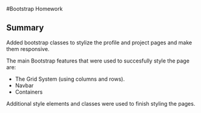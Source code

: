 #Bootstrap Homework

## Summary

Added bootstrap classes to stylize the profile and project pages and make them responsive.


The main Bootstrap features that were used to succesfully style the page are:

 - The Grid System (using columns and rows).
 - Navbar 
 - Containers 
 
 Additional style elements and classes were used to finish styling the pages.

